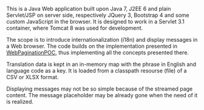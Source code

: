 This is a Java Web application built upon Java 7, J2EE 6 and plain Servlet/JSP on server side, respectively JQuery 3, Bootstrap 4 and some custom JavaScript in the browser. It is designed to work in a Servlet 3.1 container, where Tomcat 8 was used for development.

The scope is to introduce internationalization (i18n) and display messages in a Web browser. The code builds on the implementation presented in [WebPaginationPOC](https://github.com/olddimplex/WebPaginationPOC), thus implementing all the concepts presented there.

Translation data is kept in an in-memory map with the phrase in English and language code as a key. It is loaded from a classpath resourse (file) of a CSV or XLSX format.

Displaying messages may not be so simple because of the streamed page content. The message placeholder may be already gone when the need of it is realized.

